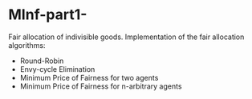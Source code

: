# MInf-part1-
Fair allocation of indivisible goods. Implementation of the fair allocation algorithms:
- Round-Robin
- Envy-cycle Elimination
- Minimum Price of Fairness for two agents
- Minimum Price of Fairness for n-arbitrary agents

